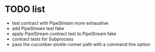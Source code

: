 # TODO list

- test contract with PipeStream more exhaustive
- add PipeStream test fake
- apply PipeStream contract test to PipeStream fake
- contract tests for Subprocess
- pass the cucumber-pickle-runner path with a command line option
